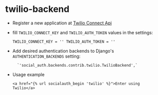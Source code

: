twilio-backend
==============


* Register a new application at [Twilio Connect Api](https://www.twilio.com/user/account/connect/apps)

* fill `TWILIO_CONNECT_KEY` and `TWILIO_AUTH_TOKEN` values in the settings:


    `TWILIO_CONNECT_KEY = ''
     TWILIO_AUTH_TOKEN = ''
`

* Add desired authentication backends to Django's `AUTHENTICATION_BACKENDS` setting:

        `'social_auth.backends.contrib.twilio.TwilioBackend',`

* Usage example
	
	`<a href="{% url socialauth_begin 'twilio' %}">Enter using Twilio</a>`